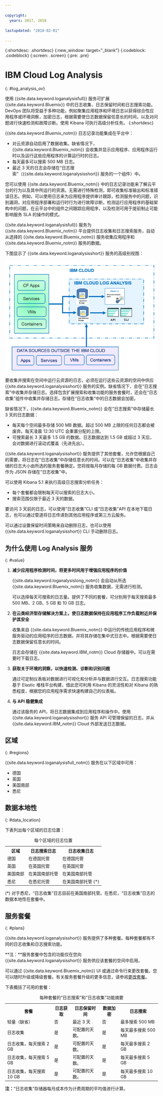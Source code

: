 ```yaml
---

copyright:
  years: 2017, 2018

lastupdated: "2018-02-01"

---
```


{:shortdesc: .shortdesc}
{:new_window: target="_blank"}
{:codeblock: .codeblock}
{:screen: .screen}
{:pre: .pre}


# IBM Cloud Log Analysis
{: #log_analysis_ov}

使用 {{site.data.keyword.loganalysisfull}} 服务可扩展 {{site.data.keyword.Bluemix}} 中的日志收集、日志保留时间和日志搜索功能。DevOps 团队将受益于多种功能，例如聚集应用程序和环境日志以获得综合性应用程序或环境洞察，加密日志，根据需要使日志数据保留任意长的时间，以及对问题进行快速检测和故障诊断。使用 Kibana 可执行高级分析任务。
{:shortdesc}

{{site.data.keyword.Bluemix_notm}} 日志记录功能集成在平台中：

* 对云资源自动启用了数据收集。缺省情况下，{{site.data.keyword.Bluemix_notm}} 会收集并显示应用程序、应用程序运行时以及运行这些应用程序的计算运行时的日志。 
* 每天最多可以搜索 500 MB 日志。 
* 最近 3 天的日志会存储在“日志搜索”（{{site.data.keyword.loganalysisshort}} 服务的一个组件）中。

您可以使用 {{site.data.keyword.Bluemix_notm}} 中的日志记录功能来了解云平台的行为以及其中所运行的资源。无需进行特殊检测，即可收集标准输出和标准错误日志。例如，可以使用日志来为应用程序提供审计跟踪，检测服务中的问题，识别漏洞，对应用程序部署和运行时行为进行故障诊断，检测运行应用程序的基础架构中的问题，在云平台中的组件之间跟踪应用程序，以及检测可用于提前制止可能影响服务 SLA 的操作的模式。

{{site.data.keyword.loganalysisfull}} 服务为 {{site.data.keyword.Bluemix_notm}} 平台提供日志收集和日志搜索服务，自动从选择的 {{site.data.keyword.Bluemix_notm}} 服务收集应用程序和 {{site.data.keyword.Bluemix_notm}} 服务的数据。

下图显示了 {{site.data.keyword.loganalysisshort}} 服务的高级别视图： 

![{{site.data.keyword.loganalysisshort}} 服务的概览图](images/loganalisys_F1.gif "{{site.data.keyword.loganalysisshort}} 服务的概览图")


要收集并搜索在空间中运行云资源的日志，必须在运行这些云资源的空间中供应 {{site.data.keyword.loganalysisshort}} 服务的实例。缺省情况下，会在“日志搜索”中收集并存储日志。选择包含扩展搜索和收集功能的服务套餐时，还会在“日志收集”组件中收集并存储日志。存储在“日志收集”中的日志数据会加密。

缺省情况下，{{site.data.keyword.Bluemix_notm}} 会在“日志搜索”中存储最长 3 天的日志数据：   

* 每天每个空间最多存储 500 MB 数据。超过 500 MB 上限的任何日志都会被废弃。每天凌晨 12:30 UTC 会重置分配的上限。
* 可搜索最长 3 天最多 1.5 GB 的数据。日志数据达到 1.5 GB 或超过 3 天后，会对数据进行滚动式覆盖（先进先出）。

{{site.data.keyword.loganalysisshort}} 服务提供了其他套餐，允许您根据自己的需要，将日志在“日志收集”中存储任意长的时间。可以在“日志收集”中收集并存储的日志大小由所选的服务套餐确定。您将按每月存储的每 GB 数据付费。日志会作为 JSON 存储在“日志收集”中。

可以使用 Kibana 5.1 来执行高级日志搜索分析任务：

* 每个套餐都会限制每天可以搜索的日志大小。 
* 搜索范围仅限于最近 3 天的数据。

要访问 3 天前的日志，可以使用“日志收集”CLI 或“日志收集”API 在本地下载日志，也可以通过管道将日志传递到其他应用程序或第三方云服务。 

可以通过设置保留时间策略来自动删除日志，也可以使用 {{site.data.keyword.loganalysisshort}} CLI 手动删除日志。


## 为什么使用 Log Analysis 服务
{: #value}

1. **减少应用程序检测时间，将更多时间用于增强应用程序的价值**

    {{site.data.keyword.loganalysislong_notm}} 会自动从所选 {{site.data.keyword.Bluemix_notm}} 服务收集数据，无需进行检测。
	
	可以选择每天可搜索的日志量。提供了不同的套餐，可分别用于每天搜索最多 500 MB、2 GB、5 GB 和 10 GB 日志。

2. **在云类经济型存储解决方案上，使日志数据保持在应用程序工作负载附近并保护其安全**

    收集来自 {{site.data.keyword.Bluemix_notm}} 中运行的传统应用程序和微服务驱动的应用程序的日志数据，并将其存储在集中式日志中。根据需要使日志数据保留任意长的时间。
	
	日志会存储在 {{site.data.keyword.IBM_notm}} Cloud 存储器中。可以在需要时下载日志。

3. **获取关于环境的洞察，以快速检测、诊断和识别问题**

    通过可定制仪表板对数据进行可视化和分析并与数据进行交互。日志搜索功能基于 Elastic 堆栈平台构建，借此您可利用 Kibana 的灵活性和对 Kibana 的熟悉程度，根据您的应用程序需求快速构建自己的仪表板。

4. **与 API 稳健集成**

    通过该服务的 API，将日志数据集成到应用程序和操作中。使用 {{site.data.keyword.loganalysisshort}} 服务 API 可管理保留的日志，并从 {{site.data.keyword.IBM_notm}} Cloud 外部发送日志数据。


## 区域
{: #regions}

{{site.data.keyword.loganalysisfull_notm}} 服务在以下区域中可用：

* 德国
* 英国
* 美国南部
* 悉尼

## 数据本地性
{: #data_location}

下表列出每个区域的日志位置：

<table>
  <caption>每个区域的日志位置</caption>
  <tr>
    <th>区域</th>
	<th>日志搜索日志</th>
	<th>日志收集日志</th>
  </tr>
  <tr>
    <td>德国</td>
	  <td>在德国托管</td>
	  <td>在德国托管</td>
  </tr>
  <tr>
    <td>英国</td>
	  <td>在英国托管</td>
	  <td>在英国托管</td>
  </tr>
  <tr>
    <td>美国南部</td>
	  <td>在美国南部托管</td>
	  <td>在美国南部托管</td>
  </tr>
  <tr>
    <td>悉尼</td>
	  <td>在悉尼托管</td>
	  <td>在美国南部托管 (*)</td>
  </tr>
</table>

(*) 对于悉尼，“日志收集”日志目前在美国南部托管。在悉尼，“日志收集”日志的数据本地性在套餐中。

## 服务套餐
{: #plans}

{{site.data.keyword.loganalysisshort}} 服务提供了多种套餐。每种套餐都有不同的日志收集和日志搜索功能。 

**注：**服务套餐中包含的功能仅在您向 {{site.data.keyword.loganalysisshort}} 服务供应该套餐的空间中启用。

可以通过 {{site.data.keyword.Bluemix_notm}} UI 或通过命令行来更改套餐。您可以随时升级或降级套餐。有关服务套餐升级的更多信息，请参阅[更改套餐](/docs/services/CloudLogAnalysis/how-to/change_plan.html#change_plan)。 

下表概括了可用的套餐：

<table>
    <caption>每种套餐的“日志搜索”和“日志收集”功能摘要</caption>
      <tr>
        <th>套餐</th>
        <th>日志获取</th>
        <th>日志保留时间</th>
        <th>数据加密</th>
        <th>日志搜索</th>
      </tr>
      <tr>
        <td>轻量（缺省）</td>
        <td>否</td>
        <td>最近 3 天</td>
        <td>否</td>
        <td>最多搜索 500 MB</td>
      </tr>
      <tr>
        <td>日志收集</td>
        <td>是</td>
        <td>可配置的天数。</td>
        <td>是</td>
        <td>每天最多搜索 500 MB</td>
      </tr>
      <tr>
        <td>日志收集，每天搜索 2 GB</td>
        <td>是</td>
        <td>可配置的天数。</td>
        <td>是</td>
        <td>每天最多搜索 2 GB</td>
      </tr>
      <tr>
        <td>日志收集，每天搜索 5 GB</td>
        <td>是</td>
        <td>可配置的天数。</td>
        <td>是</td>
        <td>每天最多搜索 5 GB</td>
      </tr>
       <tr>
        <td>日志收集，每天搜索 10 GB</td>
        <td>是</td>
        <td>可配置的天数。</td>
        <td>是</td>
        <td>每天最多搜索 10 GB</td>
      </tr>
</table>

**注：**“日志收集”存储器每月成本作为计费周期的平均值进行计算。

